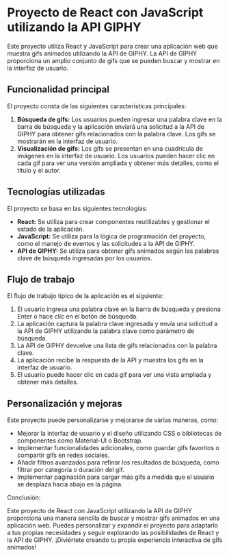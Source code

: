 <h1>Proyecto de React con JavaScript utilizando la API GIPHY</h1>

<p>Este proyecto utiliza React y JavaScript para crear una aplicación web que muestra gifs animados utilizando la API de GIPHY. La API de GIPHY proporciona un amplio conjunto de gifs que se pueden buscar y mostrar en la interfaz de usuario.</p>

<h2>Funcionalidad principal</h2>

<p>El proyecto consta de las siguientes características principales:</p>

<ol>
  <li><strong>Búsqueda de gifs:</strong> Los usuarios pueden ingresar una palabra clave en la barra de búsqueda y la aplicación enviará una solicitud a la API de GIPHY para obtener gifs relacionados con la palabra clave. Los gifs se mostrarán en la interfaz de usuario.</li>
  <li><strong>Visualización de gifs:</strong> Los gifs se presentan en una cuadrícula de imágenes en la interfaz de usuario. Los usuarios pueden hacer clic en cada gif para ver una versión ampliada y obtener más detalles, como el título y el autor.</li>
</ol>

<h2>Tecnologías utilizadas</h2>

<p>El proyecto se basa en las siguientes tecnologías:</p>

<ul>
  <li><strong>React:</strong> Se utiliza para crear componentes reutilizables y gestionar el estado de la aplicación.</li>
  <li><strong>JavaScript:</strong> Se utiliza para la lógica de programación del proyecto, como el manejo de eventos y las solicitudes a la API de GIPHY.</li>
  <li><strong>API de GIPHY:</strong> Se utiliza para obtener gifs animados según las palabras clave de búsqueda ingresadas por los usuarios.</li>
</ul>

<h2>Flujo de trabajo</h2>

<p>El flujo de trabajo típico de la aplicación es el siguiente:</p>

<ol>
  <li>El usuario ingresa una palabra clave en la barra de búsqueda y presiona Enter o hace clic en el botón de búsqueda.</li>
  <li>La aplicación captura la palabra clave ingresada y envía una solicitud a la API de GIPHY utilizando la palabra clave como parámetro de búsqueda.</li>
  <li>La API de GIPHY devuelve una lista de gifs relacionados con la palabra clave.</li>
  <li>La aplicación recibe la respuesta de la API y muestra los gifs en la interfaz de usuario.</li>
  <li>El usuario puede hacer clic en cada gif para ver una vista ampliada y obtener más detalles.</li>
</ol>

<h2>Personalización y mejoras</h2>

<p>Este proyecto puede personalizarse y mejorarse de varias maneras, como:</p>

<ul>
  <li>Mejorar la interfaz de usuario y el diseño utilizando CSS o bibliotecas de componentes como Material-UI o Bootstrap.</li>
  <li>Implementar funcionalidades adicionales, como guardar gifs favoritos o compartir gifs en redes sociales.</li>
  <li>Añadir filtros avanzados para refinar los resultados de búsqueda, como filtrar por categoría o duración del gif.</li>
  <li>Implementar paginación para cargar más gifs a medida que el usuario se desplaza hacia abajo en la página.</li>
</ul>

<p>Conclusión:</p>

<p>Este proyecto de React con JavaScript utilizando la API de GIPHY proporciona una manera sencilla de buscar y mostrar gifs animados en una aplicación web. Puedes personalizar y expandir el proyecto para adaptarlo a tus propias necesidades y seguir explorando las posibilidades de React y la API de GIPHY. ¡Diviértete creando tu propia experiencia interactiva de gifs animados!</p>


